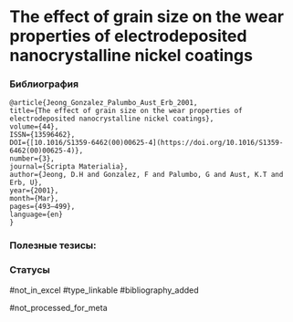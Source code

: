 # The effect of grain size on the wear properties of electrodeposited nanocrystalline nickel coatings

### Библиография
```
@article{Jeong_Gonzalez_Palumbo_Aust_Erb_2001,
title={The effect of grain size on the wear properties of electrodeposited nanocrystalline nickel coatings},
volume={44},
ISSN={13596462},
DOI={[10.1016/S1359-6462(00)00625-4](https://doi.org/10.1016/S1359-6462(00)00625-4)},
number={3},
journal={Scripta Materialia},
author={Jeong, D.H and Gonzalez, F and Palumbo, G and Aust, K.T and Erb, U},
year={2001},
month={Mar},
pages={493–499},
language={en}
}
```

### Полезные тезисы:

### Статусы
#not_in_excel 
#type_linkable 
#bibliography_added

#not_processed_for_meta
